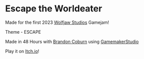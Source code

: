
# Escape the Worldeater

Made for the first 2023 [Wolfjaw Studios](https://wolfjawstudios.com/) Gamejam!

Theme - ESCAPE

Made in 48 Hours with [Brandon Coburn](https://github.com/oAnubis) using [GamemakerStudio](https://gamemaker.io/)

Play it on [Itch.io](https://gibbsgames.itch.io/escape-the-world-eater)!

